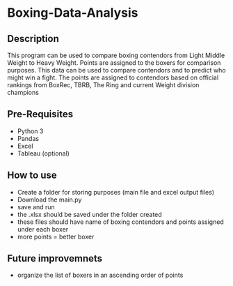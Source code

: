 # Boxing-Data-Analysis
## Description
This program can be used to compare boxing contendors from Light Middle Weight to Heavy Weight. Points are assigned to the boxers for comparison purposes. This data can be used to compare contendors and to predict who might win a fight. The points are assigned to contendors based on official rankings from BoxRec, TBRB, The Ring and current Weight division champions 

## Pre-Requisites
- Python 3
- Pandas
- Excel
- Tableau (optional)

## How to use
- Create a folder for storing purposes (main file and excel output files)
- Download the main.py
- save and run
- the .xlsx should be saved under the folder created
- these files should have name of boxing contendors and points assigned under each boxer
- more points = better boxer

## Future improvemnets
- organize the list of boxers in an ascending order of points
